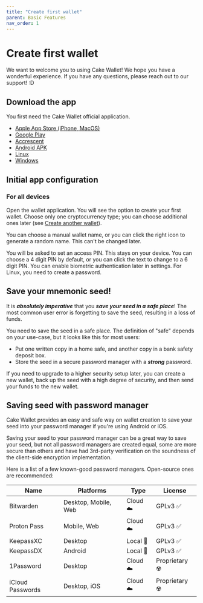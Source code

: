 ```yaml
---
title: "Create first wallet"
parent: Basic Features
nav_order: 1
---
```


# Create first wallet

We want to welcome you to using Cake Wallet! We hope you have a wonderful experience. If you have any questions, please reach out to our support! :D

## Download the app

You first need the Cake Wallet official application.

* [Apple App Store (iPhone, MacOS)](https://apps.apple.com/us/app/cake-wallet-for-xmr-monero/id1334702542)
* [Google Play](https://play.google.com/store/apps/details?id=com.cakewallet.cake_wallet&referrer=utm_source%3Dguides.cakewallet.com%26utm_medium%3Dwebsite)
* [Accrescent](https://accrescent.app/app/com.cakewallet.cake_wallet)
* [Android APK](https://github.com/cake-tech/cake_wallet/releases)
* [Linux](https://github.com/cake-tech/cake_wallet/releases)
* [Windows](https://github.com/cake-tech/cake_wallet/releases)

## Initial app configuration

### For all devices

Open the wallet application. You will see the option to create your first wallet. Choose only one cryptocurrency type; you can choose additional ones later (see [Create another wallet](/docs/basic-features/create-another-wallet)).

You can choose a manual wallet name, or you can click the right icon to generate a random name. This can't be changed later.

You will be asked to set an access PIN. This stays on your device. You can choose a 4 digit PIN by default, or you can click the text to change to a 6 digit PIN. You can enable biometric authentication later in settings. For Linux, you need to create a password.

## Save your mnemonic seed!

It is ***absolutely imperative*** that you ***save your seed in a safe place***! The most common user error is forgetting to save the seed, resulting in a loss of funds.

You need to save the seed in a safe place. The definition of "safe" depends on your use-case, but it looks like this for most users:

* Put one written copy in a home safe, and another copy in a bank safety deposit box.
* Store the seed in a secure password manager with a ***strong*** password.

If you need to upgrade to a higher security setup later, you can create a new wallet, back up the seed with a high degree of security, and then send your funds to the new wallet.

## Saving seed with password manager

Cake Wallet provides an easy and safe way on wallet creation to save your seed into your password manager if you're using Android or iOS.

Saving your seed to your password manager can be a great way to save your seed, but not all password managers are created equal, some are more secure than others and have had 3rd-party verification on the soundness of the client-side encryption implementation.

Here is a list of a few known-good password managers. Open-source ones are recommended:

| Name | Platforms | Type | License |
| --- | --- | --- | --- |
| Bitwarden | Desktop, Mobile, Web | Cloud ☁️ | GPLv3 ✅ |
| Proton Pass | Mobile, Web | Cloud ☁️ | GPLv3 ✅ |
| KeepassXC | Desktop | Local 💾 | GPLv3 ✅ |
| KeepassDX | Android | Local 💾 | GPLv3 ✅ |
| 1Password| Desktop | Cloud ☁️ | Proprietary ☢️ |
| iCloud Passwords | Desktop, iOS | Cloud ☁️ | Proprietary ☢️ |